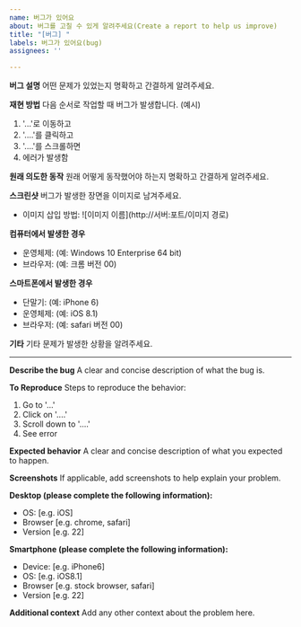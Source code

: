 ```yaml
---
name: 버그가 있어요
about: 버그를 고칠 수 있게 알려주세요(Create a report to help us improve)
title: "[버그] "
labels: 버그가 있어요(bug)
assignees: ''

---
```


**버그 설명**
어떤 문제가 있었는지 명확하고 간결하게 알려주세요.

**재현 방법**
다음 순서로 작업할 때 버그가 발생합니다. (예시)
1. '...'로 이동하고
2. '....'를 클릭하고
3. '....'를 스크롤하면
4. 에러가 발생함

**원래 의도한 동작**
원래 어떻게 동작했어야 하는지 명확하고 간결하게 알려주세요.

**스크린샷**
버그가 발생한 장면을 이미지로 남겨주세요. 
* 이미지 삽입 방법: ![이미지 이름](http://서버:포트/이미지 경로)

**컴퓨터에서 발생한 경우**
 - 운영체제: (예: Windows 10 Enterprise 64 bit)
 - 브라우저: (예: 크롬 버전 00)

**스마트폰에서 발생한 경우**
 - 단말기: (예: iPhone 6)
 - 운영체제: (예: iOS 8.1)
 - 브라우저: (예: safari 버전 00)

**기타**
기타 문제가 발생한 상황을 알려주세요.

--------

**Describe the bug**
A clear and concise description of what the bug is.

**To Reproduce**
Steps to reproduce the behavior:
1. Go to '...'
2. Click on '....'
3. Scroll down to '....'
4. See error

**Expected behavior**
A clear and concise description of what you expected to happen.

**Screenshots**
If applicable, add screenshots to help explain your problem.

**Desktop (please complete the following information):**
 - OS: [e.g. iOS]
 - Browser [e.g. chrome, safari]
 - Version [e.g. 22]

**Smartphone (please complete the following information):**
 - Device: [e.g. iPhone6]
 - OS: [e.g. iOS8.1]
 - Browser [e.g. stock browser, safari]
 - Version [e.g. 22]

**Additional context**
Add any other context about the problem here.
